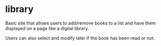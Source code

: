 # library

Basic site that allows users to add/remove books to a list and have them displayed on a page like a digital library. 

Users can also select and modify later if the book has been read or not.